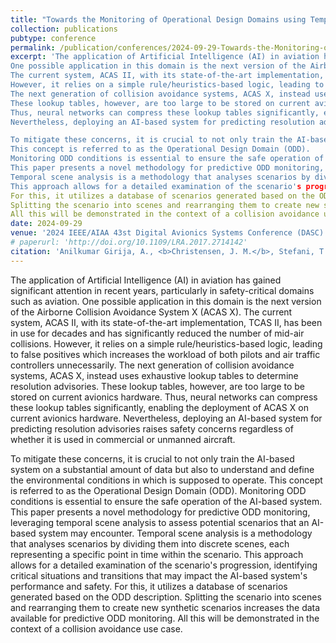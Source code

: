 ```yaml
---
title: "Towards the Monitoring of Operational Design Domains using Temporal Scene Analysis in the realm of Artificial Intelligence in Aviation"
collection: publications
pubtype: conference
permalink: /publication/conferences/2024-09-29-Towards-the-Monitoring-of-Operational-Design-Domains
excerpt: 'The application of Artificial Intelligence (AI) in aviation has gained significant attention in recent years, particularly in safety-critical domains such as aviation.
One possible application in this domain is the next version of the Airborne Collision Avoidance System X (ACAS X).
The current system, ACAS II, with its state-of-the-art implementation, TCAS II, has been in use for decades and has significantly reduced the number of mid-air collisions.
However, it relies on a simple rule/heuristics-based logic, leading to false positives which increases the workload of both pilots and air traffic controllers unnecessarily.
The next generation of collision avoidance systems, ACAS X, instead uses exhaustive lookup tables to determine resolution advisories.
These lookup tables, however, are too large to be stored on current avionics hardware.
Thus, neural networks can compress these lookup tables significantly, enabling the deployment of ACAS X on current avionics hardware.
Nevertheless, deploying an AI-based system for predicting resolution advisories raises safety concerns regardless of whether it is used in commercial or unmanned aircraft.

To mitigate these concerns, it is crucial to not only train the AI-based system on a substantial amount of data but also to understand and define the environmental conditions in which is supposed to operate.
This concept is referred to as the Operational Design Domain (ODD).
Monitoring ODD conditions is essential to ensure the safe operation of the AI-based system.
This paper presents a novel methodology for predictive ODD monitoring, leveraging temporal scene analysis to assess potential scenarios that an AI-based system may encounter.
Temporal scene analysis is a methodology that analyses scenarios by dividing them into discrete scenes, each representing a specific point in time within the scenario.
This approach allows for a detailed examination of the scenario's progression, identifying critical situations and transitions that may impact the AI-based system's performance and safety.
For this, it utilizes a database of scenarios generated based on the ODD description.
Splitting the scenario into scenes and rearranging them to create new synthetic scenarios increases the data available for predictive ODD monitoring.
All this will be demonstrated in the context of a collision avoidance use case.'
date: 2024-09-29
venue: '2024 IEEE/AIAA 43st Digital Avionics Systems Conference (DASC)'
# paperurl: 'http://doi.org/10.1109/LRA.2017.2714142'
citation: 'Anilkumar Girija, A., <b>Christensen, J. M.</b>, Stefani, T., Hoemann, E., Durak, U., K&ouml;ster, F., Hallerbach, S. and Kr&uuml;ger, T. &quot;Towards the Monitoring of Operational Design Domains using Temporal Scene Analysis in the realm of Artificial Intelligence in Aviation&quot;, in <i>2024 IEEE/AIAA 43st Digital Avionics Systems Conference (DASC)</i>, Sep. 2024.'
---
```

The application of Artificial Intelligence (AI) in aviation has gained significant attention in recent years, particularly in safety-critical domains such as aviation.
One possible application in this domain is the next version of the Airborne Collision Avoidance System X (ACAS X).
The current system, ACAS II, with its state-of-the-art implementation, TCAS II, has been in use for decades and has significantly reduced the number of mid-air collisions.
However, it relies on a simple rule/heuristics-based logic, leading to false positives which increases the workload of both pilots and air traffic controllers unnecessarily.
The next generation of collision avoidance systems, ACAS X, instead uses exhaustive lookup tables to determine resolution advisories.
These lookup tables, however, are too large to be stored on current avionics hardware.
Thus, neural networks can compress these lookup tables significantly, enabling the deployment of ACAS X on current avionics hardware.
Nevertheless, deploying an AI-based system for predicting resolution advisories raises safety concerns regardless of whether it is used in commercial or unmanned aircraft.

To mitigate these concerns, it is crucial to not only train the AI-based system on a substantial amount of data but also to understand and define the environmental conditions in which is supposed to operate.
This concept is referred to as the Operational Design Domain (ODD).
Monitoring ODD conditions is essential to ensure the safe operation of the AI-based system.
This paper presents a novel methodology for predictive ODD monitoring, leveraging temporal scene analysis to assess potential scenarios that an AI-based system may encounter.
Temporal scene analysis is a methodology that analyses scenarios by dividing them into discrete scenes, each representing a specific point in time within the scenario.
This approach allows for a detailed examination of the scenario's progression, identifying critical situations and transitions that may impact the AI-based system's performance and safety.
For this, it utilizes a database of scenarios generated based on the ODD description.
Splitting the scenario into scenes and rearranging them to create new synthetic scenarios increases the data available for predictive ODD monitoring.
All this will be demonstrated in the context of a collision avoidance use case.
